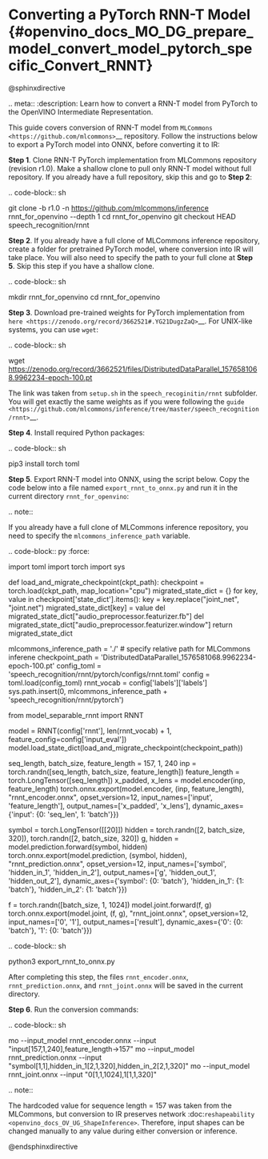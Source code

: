 # Converting a PyTorch RNN-T Model {#openvino_docs_MO_DG_prepare_model_convert_model_pytorch_specific_Convert_RNNT}

@sphinxdirective

.. meta::
   :description: Learn how to convert a RNN-T model
                 from PyTorch to the OpenVINO Intermediate Representation.


This guide covers conversion of RNN-T model from `MLCommons <https://github.com/mlcommons>`__ repository. Follow
the instructions below to export a PyTorch model into ONNX, before converting it to IR:

**Step 1**. Clone RNN-T PyTorch implementation from MLCommons repository (revision r1.0). Make a shallow clone to pull
only RNN-T model without full repository. If you already have a full repository, skip this and go to **Step 2**:

.. code-block:: sh

   git clone -b r1.0 -n https://github.com/mlcommons/inference rnnt_for_openvino --depth 1
   cd rnnt_for_openvino
   git checkout HEAD speech_recognition/rnnt


**Step 2**. If you already have a full clone of MLCommons inference repository, create a folder for
pretrained PyTorch model, where conversion into IR will take place. You will also need to specify the path to
your full clone at **Step 5**. Skip this step if you have a shallow clone.

.. code-block:: sh

   mkdir rnnt_for_openvino
   cd rnnt_for_openvino


**Step 3**. Download pre-trained weights for PyTorch implementation from `here <https://zenodo.org/record/3662521#.YG21DugzZaQ>`__.
For UNIX-like systems, you can use ``wget``:

.. code-block:: sh

   wget https://zenodo.org/record/3662521/files/DistributedDataParallel_1576581068.9962234-epoch-100.pt


The link was taken from ``setup.sh`` in the ``speech_recoginitin/rnnt`` subfolder. You will get exactly the same weights as
if you were following the `guide <https://github.com/mlcommons/inference/tree/master/speech_recognition/rnnt>`__.

**Step 4**. Install required Python packages:

.. code-block:: sh

   pip3 install torch toml


**Step 5**. Export RNN-T model into ONNX, using the script below. Copy the code below into a file named
``export_rnnt_to_onnx.py`` and run it in the current directory ``rnnt_for_openvino``:

.. note::

   If you already have a full clone of MLCommons inference repository, you need 
   to specify the ``mlcommons_inference_path`` variable.

.. code-block:: py
   :force:

   import toml
   import torch
   import sys


   def load_and_migrate_checkpoint(ckpt_path):
       checkpoint = torch.load(ckpt_path, map_location="cpu")
       migrated_state_dict = {}
       for key, value in checkpoint['state_dict'].items():
           key = key.replace("joint_net", "joint.net")
           migrated_state_dict[key] = value
       del migrated_state_dict["audio_preprocessor.featurizer.fb"]
       del migrated_state_dict["audio_preprocessor.featurizer.window"]
       return migrated_state_dict


   mlcommons_inference_path = './'  # specify relative path for MLCommons inferene
   checkpoint_path = 'DistributedDataParallel_1576581068.9962234-epoch-100.pt'
   config_toml = 'speech_recognition/rnnt/pytorch/configs/rnnt.toml'
   config = toml.load(config_toml)
   rnnt_vocab = config['labels']['labels']
   sys.path.insert(0, mlcommons_inference_path + 'speech_recognition/rnnt/pytorch')

   from model_separable_rnnt import RNNT

   model = RNNT(config['rnnt'], len(rnnt_vocab) + 1, feature_config=config['input_eval'])
   model.load_state_dict(load_and_migrate_checkpoint(checkpoint_path))

   seq_length, batch_size, feature_length = 157, 1, 240
   inp = torch.randn([seq_length, batch_size, feature_length])
   feature_length = torch.LongTensor([seq_length])
   x_padded, x_lens = model.encoder(inp, feature_length)
   torch.onnx.export(model.encoder, (inp, feature_length), "rnnt_encoder.onnx", opset_version=12,
                     input_names=['input', 'feature_length'], output_names=['x_padded', 'x_lens'],
                     dynamic_axes={'input': {0: 'seq_len', 1: 'batch'}})

   symbol = torch.LongTensor([[20]])
   hidden = torch.randn([2, batch_size, 320]), torch.randn([2, batch_size, 320])
   g, hidden = model.prediction.forward(symbol, hidden)
   torch.onnx.export(model.prediction, (symbol, hidden), "rnnt_prediction.onnx", opset_version=12,
                     input_names=['symbol', 'hidden_in_1', 'hidden_in_2'],
                     output_names=['g', 'hidden_out_1', 'hidden_out_2'],
                     dynamic_axes={'symbol': {0: 'batch'}, 'hidden_in_1': {1: 'batch'}, 'hidden_in_2': {1: 'batch'}})

   f = torch.randn([batch_size, 1, 1024])
   model.joint.forward(f, g)
   torch.onnx.export(model.joint, (f, g), "rnnt_joint.onnx", opset_version=12,
                     input_names=['0', '1'], output_names=['result'], dynamic_axes={'0': {0: 'batch'}, '1': {0: 'batch'}})


.. code-block:: sh

   python3 export_rnnt_to_onnx.py


After completing this step, the files ``rnnt_encoder.onnx``, ``rnnt_prediction.onnx``, and ``rnnt_joint.onnx`` will be saved in the current directory.

**Step 6**. Run the conversion commands:

.. code-block:: sh

   mo --input_model rnnt_encoder.onnx --input "input[157,1,240],feature_length->157"
   mo --input_model rnnt_prediction.onnx --input "symbol[1,1],hidden_in_1[2,1,320],hidden_in_2[2,1,320]"
   mo --input_model rnnt_joint.onnx --input "0[1,1,1024],1[1,1,320]"


.. note::

   The hardcoded value for sequence length = 157 was taken from the MLCommons, but conversion to IR preserves network :doc:`reshapeability <openvino_docs_OV_UG_ShapeInference>`. Therefore, input shapes can be changed manually to any value during either conversion or inference.


@endsphinxdirective

